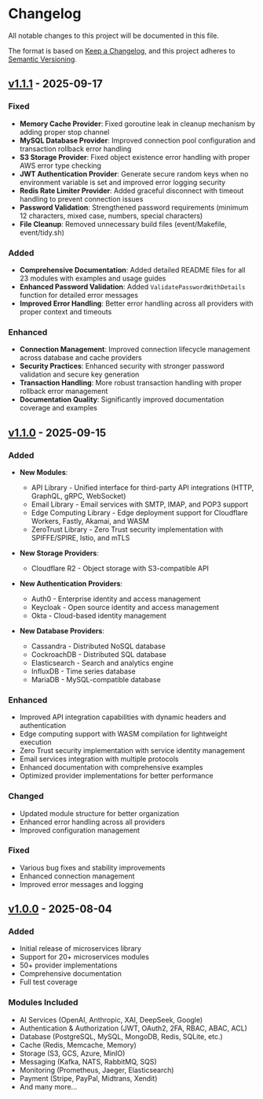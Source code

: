 # Changelog

All notable changes to this project will be documented in this file.

The format is based on [Keep a Changelog](https://keepachangelog.com/en/1.0.0/),
and this project adheres to [Semantic Versioning](https://semver.org/spec/v2.0.0.html).

## [v1.1.1] - 2025-09-17

### Fixed
- **Memory Cache Provider**: Fixed goroutine leak in cleanup mechanism by adding proper stop channel
- **MySQL Database Provider**: Improved connection pool configuration and transaction rollback error handling
- **S3 Storage Provider**: Fixed object existence error handling with proper AWS error type checking
- **JWT Authentication Provider**: Generate secure random keys when no environment variable is set and improved error logging security
- **Redis Rate Limiter Provider**: Added graceful disconnect with timeout handling to prevent connection issues
- **Password Validation**: Strengthened password requirements (minimum 12 characters, mixed case, numbers, special characters)
- **File Cleanup**: Removed unnecessary build files (event/Makefile, event/tidy.sh)

### Added
- **Comprehensive Documentation**: Added detailed README files for all 23 modules with examples and usage guides
- **Enhanced Password Validation**: Added `ValidatePasswordWithDetails` function for detailed error messages
- **Improved Error Handling**: Better error handling across all providers with proper context and timeouts

### Enhanced
- **Connection Management**: Improved connection lifecycle management across database and cache providers
- **Security Practices**: Enhanced security with stronger password validation and secure key generation
- **Transaction Handling**: More robust transaction handling with proper rollback error management
- **Documentation Quality**: Significantly improved documentation coverage and examples

## [v1.1.0] - 2025-09-15

### Added
- **New Modules**:
  - API Library - Unified interface for third-party API integrations (HTTP, GraphQL, gRPC, WebSocket)
  - Email Library - Email services with SMTP, IMAP, and POP3 support
  - Edge Computing Library - Edge deployment support for Cloudflare Workers, Fastly, Akamai, and WASM
  - ZeroTrust Library - Zero Trust security implementation with SPIFFE/SPIRE, Istio, and mTLS

- **New Storage Providers**:
  - Cloudflare R2 - Object storage with S3-compatible API

- **New Authentication Providers**:
  - Auth0 - Enterprise identity and access management
  - Keycloak - Open source identity and access management
  - Okta - Cloud-based identity management

- **New Database Providers**:
  - Cassandra - Distributed NoSQL database
  - CockroachDB - Distributed SQL database
  - Elasticsearch - Search and analytics engine
  - InfluxDB - Time series database
  - MariaDB - MySQL-compatible database

### Enhanced
- Improved API integration capabilities with dynamic headers and authentication
- Edge computing support with WASM compilation for lightweight execution
- Zero Trust security implementation with service identity management
- Email services integration with multiple protocols
- Enhanced documentation with comprehensive examples
- Optimized provider implementations for better performance

### Changed
- Updated module structure for better organization
- Enhanced error handling across all providers
- Improved configuration management

### Fixed
- Various bug fixes and stability improvements
- Enhanced connection management
- Improved error messages and logging

## [v1.0.0] - 2025-08-04

### Added
- Initial release of microservices library
- Support for 20+ microservices modules
- 50+ provider implementations
- Comprehensive documentation
- Full test coverage

### Modules Included
- AI Services (OpenAI, Anthropic, XAI, DeepSeek, Google)
- Authentication & Authorization (JWT, OAuth2, 2FA, RBAC, ABAC, ACL)
- Database (PostgreSQL, MySQL, MongoDB, Redis, SQLite, etc.)
- Cache (Redis, Memcache, Memory)
- Storage (S3, GCS, Azure, MinIO)
- Messaging (Kafka, NATS, RabbitMQ, SQS)
- Monitoring (Prometheus, Jaeger, Elasticsearch)
- Payment (Stripe, PayPal, Midtrans, Xendit)
- And many more...

[v1.1.1]: https://github.com/anasamu/go-micro-libs/releases/tag/v1.1.1
[v1.1.0]: https://github.com/anasamu/go-micro-libs/releases/tag/v1.1.0
[v1.0.0]: https://github.com/anasamu/go-micro-libs/releases/tag/v1.0.0
